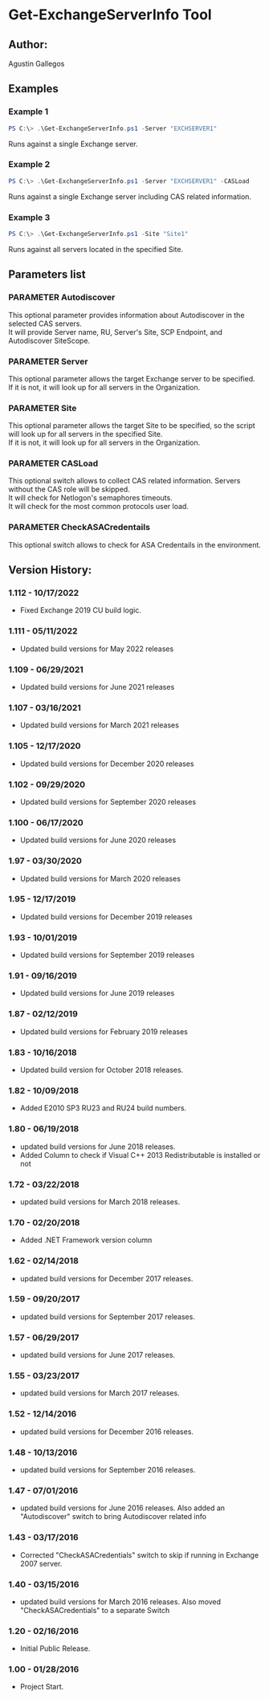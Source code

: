 ﻿# Get-ExchangeServerInfo Tool  

## Author:  
Agustin Gallegos  

## Examples  
### Example 1  
```powershell
PS C:\> .\Get-ExchangeServerInfo.ps1 -Server "EXCHSERVER1"
```
Runs against a single Exchange server.  

### Example 2  
```powershell
PS C:\> .\Get-ExchangeServerInfo.ps1 -Server "EXCHSERVER1" -CASLoad
```
Runs against a single Exchange server including CAS related information.  

### Example 3  
```powershell
PS C:\> .\Get-ExchangeServerInfo.ps1 -Site "Site1"
```
Runs against all servers located in the specified Site.  

## Parameters list  

### PARAMETER Autodiscover  
This optional parameter provides information about Autodiscover in the selected CAS servers.  
It will provide Server name, RU, Server's Site, SCP Endpoint, and Autodiscover SiteScope.  

### PARAMETER Server  
This optional parameter allows the target Exchange server to be specified.  
If it is not, it will look up for all servers in the Organization.  

### PARAMETER Site  
This optional parameter allows the target Site to be specified, so the script will look up for all servers in the specified Site.  
If it is not, it will look up for all servers in the Organization.  

### PARAMETER CASLoad  
This optional switch allows to collect CAS related information. Servers without the CAS role will be skipped.  
It will check for Netlogon's semaphores timeouts.  
It will check for the most common protocols user load.  

### PARAMETER CheckASACredentails  
This optional switch allows to check for ASA Credentails in the environment.  

## Version History:  
### 1.112 - 10/17/2022  
 - Fixed Exchange 2019 CU build logic.  
### 1.111 - 05/11/2022
 - Updated build versions for May 2022 releases
### 1.109 - 06/29/2021
 - Updated build versions for June 2021 releases
### 1.107 - 03/16/2021
 - Updated build versions for March 2021 releases
### 1.105 - 12/17/2020
 - Updated build versions for December 2020 releases
### 1.102 - 09/29/2020
 - Updated build versions for September 2020 releases
### 1.100 - 06/17/2020
 - Updated build versions for June 2020 releases
### 1.97 - 03/30/2020
 - Updated build versions for March 2020 releases
### 1.95 - 12/17/2019
 - Updated build versions for December 2019 releases
### 1.93 - 10/01/2019
 - Updated build versions for September 2019 releases
### 1.91 - 09/16/2019
 - Updated build versions for June 2019 releases
### 1.87 - 02/12/2019
 - Updated build versions for February 2019 releases
### 1.83 - 10/16/2018
 - Updated build version for October 2018 releases.
### 1.82 - 10/09/2018
 - Added E2010 SP3 RU23 and RU24 build numbers.
### 1.80 - 06/19/2018
 - updated build versions for June 2018 releases.
 - Added Column to check if Visual C++ 2013 Redistributable is installed or not
### 1.72 - 03/22/2018
 - updated build versions for March 2018 releases.
### 1.70 - 02/20/2018
 - Added .NET Framework version column
### 1.62 - 02/14/2018
 - updated build versions for December 2017 releases.
### 1.59 - 09/20/2017
 - updated build versions for September 2017 releases.
### 1.57 - 06/29/2017
 - updated build versions for June 2017 releases.
### 1.55 - 03/23/2017
 - updated build versions for March 2017 releases.
### 1.52 - 12/14/2016
 - updated build versions for December 2016 releases.
### 1.48 - 10/13/2016
 - updated build versions for September 2016 releases.
### 1.47 - 07/01/2016
 - updated build versions for June 2016 releases. Also added an "Autodiscover" switch to bring Autodiscover related info
### 1.43 - 03/17/2016
 - Corrected "CheckASACredentials" switch to skip if running in Exchange 2007 server.
### 1.40 - 03/15/2016
 - updated build versions for March 2016 releases. Also moved "CheckASACredentials" to a separate Switch
### 1.20 - 02/16/2016
 - Initial Public Release.
### 1.00 - 01/28/2016
 - Project Start.